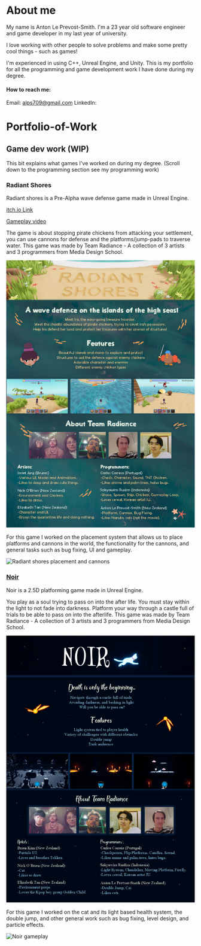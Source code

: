 

# About me
My name is Anton Le Prevost-Smith.
I'm a 23 year old software engineer and game developer in my last year of university.

I love working with other people to solve problems and make some pretty cool things - such as games!

I'm experienced in using C++, Unreal Engine, and Unity.
This is my portfolio for all the programming and game development work I have done during my degree.

#### How to reach me:
Email: alps709@gmail.com
LinkedIn: 

# Portfolio-of-Work 

## Game dev work (WIP)
This bit explains what games I've worked on during my degree. 
(Scroll down to the programming section see my programming work)

### Radiant Shores
Radiant shores is a Pre-Alpha wave defense game made in Unreal Engine.

[itch.io Link](https://ourlittlestudio.itch.io/radiant-shores)

[Gameplay video](https://www.youtube.com/watch?v=6JjRdtMopVE&feature=emb_logo)

The game is about stopping pirate chickens from attacking your settlement, you can use cannons for defense and the platforms/jump-pads to traverse water.
This game was made by Team Radiance - A collection of 3 artists and 3 programmers from Media Design School.

![One Page Press Document of Radiant Shores](https://github.com/Alps709/Alps709/blob/master/Media/OnePagePressDocument_TeamRadiance.png)

For this game I worked on the placement system that allows us to place platforms and cannons in the world, the functionality for the cannons, and general tasks such as bug fixing, UI and gameplay.

![Radiant shores placement and cannons](https://github.com/Alps709/Alps709/blob/master/Media/Radiant%20shores.gif)



### [Noir](https://ourlittlestudio.itch.io/noir)
Noir is a 2.5D platforming game made in Unreal Engine.  

You play as a soul trying to pass on into the after life. You must stay within the light to not fade into darkness. Platform your way through a castle full of trials to be able to pass on into the afterlife.
This game was made by Team Radiance - A collection of 3 artists and 3 programmers from Media Design School.

![One Page Press Document of Noir](https://github.com/Alps709/Alps709/blob/master/Media/OnePagePressDocument2_TeamRadiance.png)

For this game I worked on the cat and its light based health system, the double jump, and other general work such as bug fixing, level design, and particle effects.

![Noir gameplay](https://github.com/Alps709/Alps709/blob/master/Media/Noir.gif)

<!--
**Alps709/Alps709** is a ✨ _special_ ✨ repository because its `README.md` (this file) appears on your GitHub profile.

Here are some ideas to get you started:

- 🔭 I’m currently working on ...
- 🌱 I’m currently learning ...
- 👯 I’m looking to collaborate on ...
- 🤔 I’m looking for help with ...
- 💬 Ask me about ...
- 📫 How to reach me: ...
- 😄 Pronouns: ...
- ⚡ Fun fact: ...
-->
